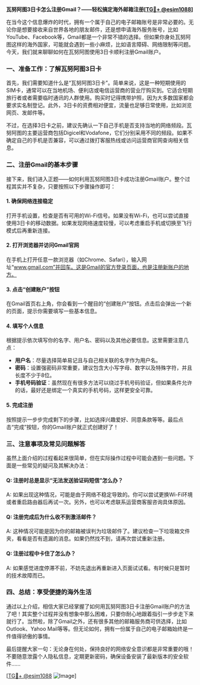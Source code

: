 **瓦努阿图3日卡怎么注册Gmail？——轻松搞定海外邮箱注册[[TG💪+ @esim1088](https://t.me/s/esim1088)]**

在当今这个信息爆炸的时代，拥有一个属于自己的电子邮箱账号是非常必要的。无论你是想要接收来自世界各地的朋友邮件，还是想申请海外服务账号，比如YouTube、Facebook等，Gmail都是一个非常不错的选择。但如果你身处瓦努阿图这样的海外国家，可能就会遇到一些小麻烦，比如语言障碍、网络限制等问题。今天，我们就来聊聊如何在瓦努阿图使用3日卡顺利注册Gmail账户。

### **一、准备工作：了解瓦努阿图3日卡**

首先，我们需要知道什么是“瓦努阿图3日卡”。简单来说，这是一种短期使用的SIM卡，通常可以在当地机场、便利店或电信运营商的营业厅购买到。它适合短期旅行者或者需要临时通讯的人群使用。购买时记得携带护照，因为大多数国家都会要求实名制登记。此外，3日卡的资费相对便宜，流量也足够日常使用，比如浏览网页、发邮件等。

不过，在选择3日卡之前，建议先确认一下自己手机是否支持当地的网络频段。瓦努阿图的主要运营商包括Digicel和Vodafone，它们分别采用不同的频段。如果不确定自己的手机是否兼容，可以通过拨打客服热线或访问运营商官网查询相关信息。

### **二、注册Gmail的基本步骤**

接下来，我们进入正题——如何利用瓦努阿图3日卡成功注册Gmail账户。整个过程其实并不复杂，只要按照以下步骤操作即可：

#### **1. 确保网络连接稳定**
打开手机设置，检查是否有可用的Wi-Fi信号。如果没有Wi-Fi，也可以尝试直接使用3日卡的移动数据。如果发现网络速度较慢，可以考虑重启手机或切换至飞行模式后再重新连接。

#### **2. 打开浏览器并访问Gmail官网**
在手机上打开任意一款浏览器（如Chrome、Safari），输入网址“www.gmail.com”并回车。这是Gmail的官方登录页面，也是注册新账户的地方。

#### **3. 点击“创建账户”按钮**
在Gmail首页右上角，你会看到一个醒目的“创建账户”按钮。点击后会弹出一个新的页面，提示你需要填写一些基本信息。

#### **4. 填写个人信息**
根据提示依次填写你的名字、用户名、密码以及其他必要信息。这里需要注意几点：
- **用户名**：尽量选择简单易记且与自己相关联的名字作为用户名。
- **密码**：设置强密码非常重要，建议包含大小写字母、数字以及特殊字符，并且长度不少于8位。
- **手机号码验证**：虽然现在有很多方法可以绕过手机号码验证，但如果条件允许的话，最好还是绑定一个真实的手机号码，这样更安全可靠。

#### **5. 完成注册**
按照提示一步步完成剩下的步骤，比如选择兴趣爱好、同意条款等等。最后点击“完成”按钮，你的Gmail账户就正式创建好了！

### **三、注意事项及常见问题解答**

虽然上面介绍的过程看起来很简单，但在实际操作过程中可能会遇到一些问题。下面是一些常见的疑问及其解决办法：

#### **Q: 注册时总是显示“无法发送验证码短信”怎么办？**
A: 如果出现这种情况，可能是由于网络不稳定导致的。你可以尝试更换Wi-Fi环境或者重启路由器后再试一次。另外，也可以考虑联系运营商客服咨询具体原因。

#### **Q: 注册完成后为什么收不到激活邮件？**
A: 这种情况可能是因为你的邮箱被误判为垃圾邮件了。建议检查一下垃圾箱文件夹，看看是否有遗漏的消息。如果仍然找不到，请再次尝试重新注册。

#### **Q: 注册过程中卡住了怎么办？**
A: 如果感觉进度停滞不前，不妨先退出再重新进入页面试试看。有时候只是暂时的技术故障而已。

### **四、总结：享受便捷的海外生活**

通过以上介绍，相信大家已经掌握了如何用瓦努阿图3日卡注册Gmail账户的方法了吧！其实整个过程并没有想象中那么困难，只要你耐心地跟着指引一步步走下来就行了。当然啦，除了Gmail之外，还有很多其他的邮箱服务商可供选择，比如Outlook、Yahoo Mail等等。但无论如何，拥有一份属于自己的电子邮箱始终是一件值得骄傲的事情。

最后提醒大家一句：无论身在何处，保持良好的网络安全意识都是非常重要的哦！不要随意泄露个人隐私信息，定期更新密码，确保设备安装了最新版本的安全软件……

[[TG💪+ @esim1088](https://t.me/s/esim1088) ![Image](https://i.postimg.cc/4NQfJmqS/Snipaste-2025-05-13-00-14-12.png)]
